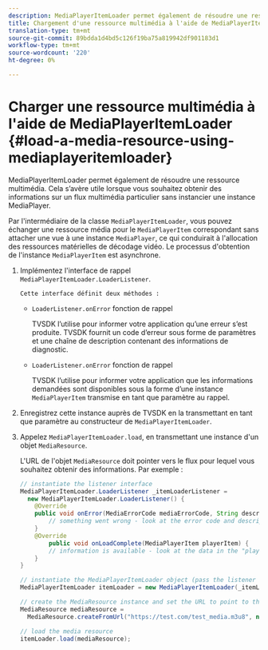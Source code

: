 ```yaml
---
description: MediaPlayerItemLoader permet également de résoudre une ressource multimédia. Cela s’avère utile lorsque vous souhaitez obtenir des informations sur un flux multimédia particulier sans instancier une instance MediaPlayer.
title: Chargement d'une ressource multimédia à l'aide de MediaPlayerItemLoader
translation-type: tm+mt
source-git-commit: 89bdda1d4bd5c126f19ba75a819942df901183d1
workflow-type: tm+mt
source-wordcount: '220'
ht-degree: 0%

---
```



# Charger une ressource multimédia à l&#39;aide de MediaPlayerItemLoader {#load-a-media-resource-using-mediaplayeritemloader}

MediaPlayerItemLoader permet également de résoudre une ressource multimédia. Cela s’avère utile lorsque vous souhaitez obtenir des informations sur un flux multimédia particulier sans instancier une instance MediaPlayer.

Par l&#39;intermédiaire de la classe `MediaPlayerItemLoader`, vous pouvez échanger une ressource média pour le `MediaPlayerItem` correspondant sans attacher une vue à une instance `MediaPlayer`, ce qui conduirait à l&#39;allocation des ressources matérielles de décodage vidéo. Le processus d&#39;obtention de l&#39;instance `MediaPlayerItem` est asynchrone.

1. Implémentez l&#39;interface de rappel `MediaPlayerItemLoader.LoaderListener`.

       Cette interface définit deux méthodes :
   
   * `LoaderListener.onError` fonction de rappel

      TVSDK l’utilise pour informer votre application qu’une erreur s’est produite. TVSDK fournit un code d’erreur sous forme de paramètres et une chaîne de description contenant des informations de diagnostic.

   * `LoaderListener.onError` fonction de rappel

      TVSDK l’utilise pour informer votre application que les informations demandées sont disponibles sous la forme d’une instance `MediaPlayerItem` transmise en tant que paramètre au rappel.

1. Enregistrez cette instance auprès de TVSDK en la transmettant en tant que paramètre au constructeur de `MediaPlayerItemLoader`.
1. Appelez `MediaPlayerItemLoader.load`, en transmettant une instance d&#39;un objet `MediaResource`.

   L&#39;URL de l&#39;objet `MediaResource` doit pointer vers le flux pour lequel vous souhaitez obtenir des informations. Par exemple :

   ```java
   // instantiate the listener interface 
   MediaPlayerItemLoader.LoaderListener _itemLoaderListener = 
     new MediaPlayerItemLoader.LoaderListener() { 
       @Override 
       public void onError(MediaErrorCode mediaErrorCode, String description) { 
           // something went wrong - look at the error code and description 
       } 
       @Override 
           public void onLoadComplete(MediaPlayerItem playerItem) { 
           // information is available - look at the data in the "playerItem" object 
       } 
   } 
   
   // instantiate the MediaPlayerItemLoader object (pass the listener as parameter) 
   MediaPlayerItemLoader itemLoader = new MediaPlayerItemLoader(_itemLoaderListener); 
   
   // create the MediaResource instance and set the URL to point to the actual media stream 
   MediaResource mediaResource =  
     MediaResource.createFromUrl("https://test.com/test_media.m3u8", null); 
   
   // load the media resource 
   itemLoader.load(mediaResource); 
   ```

